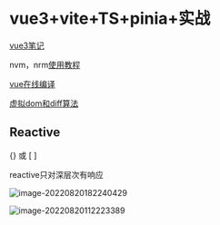 # vue3+vite+TS+pinia+实战

[vue3笔记](https://xiaoman.blog.csdn.net/category_11618172_2.html)

nvm，nrm[使用教程](https://blog.csdn.net/qq1195566313/article/details/125027972?ops_request_misc=%257B%2522request%255Fid%2522%253A%2522166089959516782391820191%2522%252C%2522scm%2522%253A%252220140713.130102334.pc%255Fblog.%2522%257D&request_id=166089959516782391820191&biz_id=0&utm_medium=distribute.pc_search_result.none-task-blog-2~blog~first_rank_ecpm_v1~rank_v31_ecpm-1-125027972-null-null.nonecase&utm_term=Nvm&spm=1018.2226.3001.4450)

[vue在线编译](https://vue-next-template-explorer.netlify.app/#eyJzcmMiOiI8ZGl2PlxyXG4gICAgPGRpdj4gXHJcbiAgICAgICAgIDxzZWN0aW9uPnRlc3Q8L3NlY3Rpb24+XHJcbiAgICAgIDwvZGl2PiAgXHJcbjwvZGl2PiIsIm9wdGlvbnMiOnt9fQ==)

[虚拟dom和diff算法](https://xiaoman.blog.csdn.net/article/details/122778560)

## Reactive

{} 或 [ ]

reactive只对深层次有响应

![image-20220820182240429](https://liu-yunnan-hexo-blog.oss-cn-beijing.aliyuncs.com/img/202208201822320.png)



![image-20220820112223389](https://liu-yunnan-hexo-blog.oss-cn-beijing.aliyuncs.com/img/202208201140933.png)
